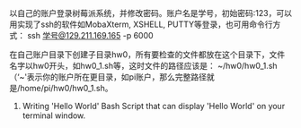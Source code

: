 以自己的账户登录树莓派系统，并修改密码。账户名是学号，初始密码:123，可以用实现了ssh的软件如MobaXterm, XSHELL, PUTTY等登录，也可用命令行方式： ssh 学号@129.211.169.165 -p 6000

在自己账户目录下创建子目录hw0，所有要检查的文件都放在这个目录下，文件名字以hw0开头，如hw0_1.sh等，这时文件的路径应该是： \~/hw0/hw0_1.sh （‘~'表示你的账户所在更目录，如pi账户，那么完整路径就是/home/pi/hw0/hw0_1.sh。

1. Writing 'Hello World' Bash Script that can display 'Hello World' on your terminal window. 
